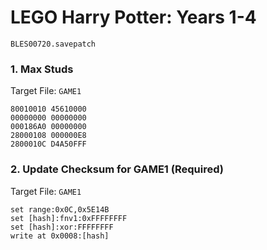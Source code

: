 #  LEGO Harry Potter: Years 1-4 

`BLES00720.savepatch`

### 1. Max Studs

Target File: `GAME1`

```
80010010 45610000
00000000 00000000
000186A0 00000000
28000108 000000E8
2800010C D4A50FFF
```

### 2. Update Checksum for GAME1 (Required)

Target File: `GAME1`

```
set range:0x0C,0x5E14B
set [hash]:fnv1:0xFFFFFFFF
set [hash]:xor:FFFFFFFF
write at 0x0008:[hash]
```

